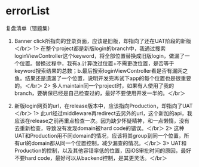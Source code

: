 # errorList
复盘清单（错题集）
1. Banner click所指向的登录页面，应该是旧版，却指向了还在UAT阶段的新版＜/br＞
   1> 在整个project都是新版login的branch中，我通过搜索loginViewController这个keyword，将全部位置替换成旧版login，做漏了一个位置。替换过程中，我有a.计算改过位置+不需更改位置，是否等于keyword搜索结果的总数；b.最后搜索loginViewController看是否有漏网之鱼。结果还是遗漏了一个位置，说明开发完再试下app的每个位置也是很重要的。＜/br＞
   2> 多人maintain同一个project时，如果有人使用了我的branch，要确保已经是自己检查过的，最好不要使用开发一半的。＜/br＞

2. 新版login网页的url，在release版本中，应该指向Production，却指向了UAT＜/br＞
   1> 此url经过middleware再redirect去另外的url，这个新加的api，我应该在release之前再重点检查一次。因为缺少怀疑精神，和一点懒惰，没有去重新检查，导致没有发现domain被hard code的错误。＜/br＞
   2> 这种UAT和Production用不同domain的情况，应该将其group到同一个位置，所有url的domain都从同一个位置控制，减少漏查的情况。＜/br＞
   3> UAT和Production的控制，以及其他容错率低的位置，因iOS审批时间的原因，最好不要hard code，最好可以从backend控制，是其更灵活。＜/br＞
